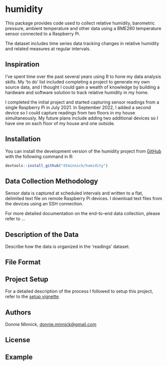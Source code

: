 
<!-- README.md is generated from README.Rmd. Please edit that file -->

# humidity

<!-- badges: start -->
<!-- badges: end -->

This package provides code used to collect relative humidity, barometric
pressure, ambient temperature and other data using a BME280 temperature
sensor connected to a Raspberry Pi.

The dataset includes time series data tracking changes in relative
humidity and related measures at regular intervals.

## Inspiration

I’ve spent time over the past several years using R to hone my data
analysis skills. My ‘to do’ list included completing a project to
generate my own source data, and I thought I could gain a wealth of
knowledge by building a hardware and software solution to track relative
humidity in my home.

I completed the initial project and started capturing sensor readings
from a single Raspberry Pi in July 2021. In September 2022, I added a
second device so I could capture readings from two floors in my house
simultaneously. My future plans include adding two additional devices so
I have one on each floor of my house and one outside.

## Installation

You can install the development version of the humidity project from
[GitHub](https://github.com/) with the following command in R:

``` r
devtools::install_github("dtminnick/humidity")
```

## Data Collection Methodology

Sensor data is captured at scheduled intervals and written to a flat,
delimited text file on remote Raspberry Pi devices. I download text
files from the devices using an SSH connection.

For more detailed documentation on the end-to-end data collection,
please refer to …

## Description of the Data

Describe how the data is organized in the ‘readings’ dataset.

## File Format

## Project Setup

For a detailed description of the process I followed to setup this
project, refer to the [setup vignette](setup.html).

## Authors

Donnie Minnick, <donnie.minnick@gmail.com>

## License

## Example
